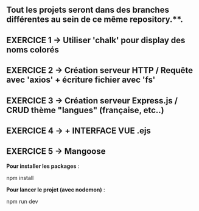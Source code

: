 ## Tout les projets seront dans des branches différentes au sein de ce même repository.**.



## EXERCICE 1 ->  Utiliser 'chalk' pour display des noms colorés

## EXERCICE 2 ->  Création serveur HTTP / Requête avec 'axios' + écriture fichier avec 'fs'

## EXERCICE 3 ->  Création serveur Express.js / CRUD thème "langues" (française, etc..)
## EXERCICE 4 ->  + INTERFACE VUE .ejs

## EXERCICE 5 ->  Mangoose



 **Pour installer les packages** :

   npm install

 **Pour lancer le projet (avec nodemon)** :

   npm run dev